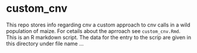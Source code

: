 # custom_cnv

This repo stores info regarding cnv a custom approach to cnv calls in a wild population of maize. For cetails about the aprroach see `custom_cnv.Rmd`. This is an R markdown script.
The data for the entry to the scrip are given in this directory under file name ...
